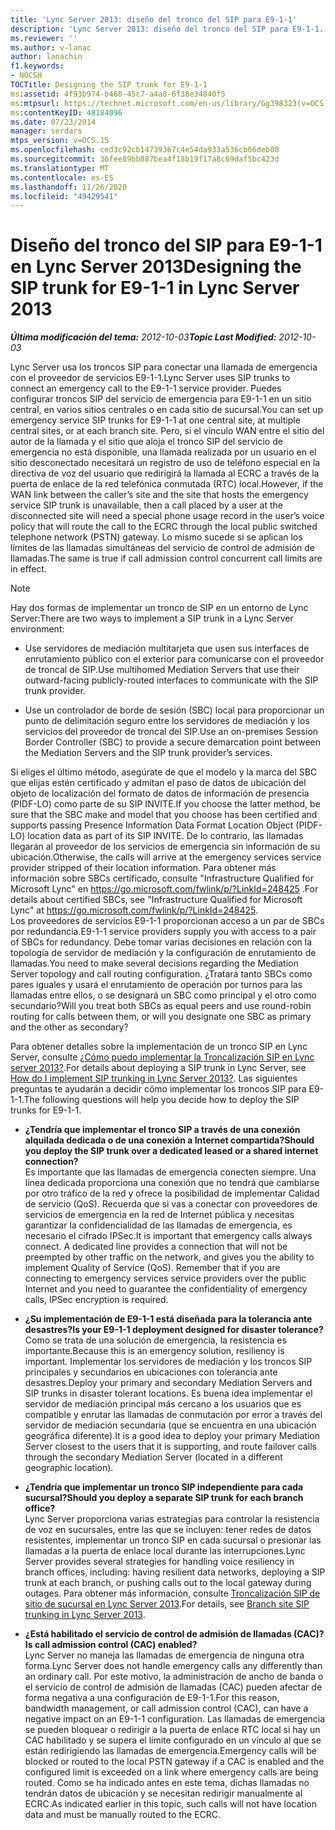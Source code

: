 ```yaml
---
title: 'Lync Server 2013: diseño del tronco del SIP para E9-1-1'
description: 'Lync Server 2013: diseño del tronco del SIP para E9-1-1.'
ms.reviewer: ''
ms.author: v-lanac
author: lanachin
f1.keywords:
- NOCSH
TOCTitle: Designing the SIP trunk for E9-1-1
ms:assetid: 4f93b974-b460-45c7-a4a8-6f38e34840f5
ms:mtpsurl: https://technet.microsoft.com/en-us/library/Gg398323(v=OCS.15)
ms:contentKeyID: 48184096
ms.date: 07/23/2014
manager: serdars
mtps_version: v=OCS.15
ms.openlocfilehash: ced3c92cb14739367c4e54da933a536cb66deb08
ms.sourcegitcommit: 36fee89bb887bea4f18b19f17a8c69daf5bc423d
ms.translationtype: MT
ms.contentlocale: es-ES
ms.lasthandoff: 11/26/2020
ms.locfileid: "49429541"
---
```

# <a name="designing-the-sip-trunk-for-e9-1-1-in-lync-server-2013"></a><span data-ttu-id="59bbe-103">Diseño del tronco del SIP para E9-1-1 en Lync Server 2013</span><span class="sxs-lookup"><span data-stu-id="59bbe-103">Designing the SIP trunk for E9-1-1 in Lync Server 2013</span></span>

<div data-xmlns="http://www.w3.org/1999/xhtml">

<div class="topic" data-xmlns="http://www.w3.org/1999/xhtml" data-msxsl="urn:schemas-microsoft-com:xslt" data-cs="https://msdn.microsoft.com/">

<div data-asp="https://msdn2.microsoft.com/asp">



</div>

<div id="mainSection">

<div id="mainBody"><span data-ttu-id="59bbe-104">

<span> </span></span><span class="sxs-lookup"><span data-stu-id="59bbe-104">

<span> </span></span></span>

<span data-ttu-id="59bbe-105">_**Última modificación del tema:** 2012-10-03_</span><span class="sxs-lookup"><span data-stu-id="59bbe-105">_**Topic Last Modified:** 2012-10-03_</span></span>

<span data-ttu-id="59bbe-106">Lync Server usa los troncos SIP para conectar una llamada de emergencia con el proveedor de servicios E9-1-1.</span><span class="sxs-lookup"><span data-stu-id="59bbe-106">Lync Server uses SIP trunks to connect an emergency call to the E9-1-1 service provider.</span></span> <span data-ttu-id="59bbe-107">Puedes configurar troncos SIP del servicio de emergencia para E9-1-1 en un sitio central, en varios sitios centrales o en cada sitio de sucursal.</span><span class="sxs-lookup"><span data-stu-id="59bbe-107">You can set up emergency service SIP trunks for E9-1-1 at one central site, at multiple central sites, or at each branch site.</span></span> <span data-ttu-id="59bbe-108">Pero, si el vínculo WAN entre el sitio del autor de la llamada y el sitio que aloja el tronco SIP del servicio de emergencia no está disponible, una llamada realizada por un usuario en el sitio desconectado necesitará un registro de uso de teléfono especial en la directiva de voz del usuario que redirigirá la llamada al ECRC a través de la puerta de enlace de la red telefónica conmutada (RTC) local.</span><span class="sxs-lookup"><span data-stu-id="59bbe-108">However, if the WAN link between the caller’s site and the site that hosts the emergency service SIP trunk is unavailable, then a call placed by a user at the disconnected site will need a special phone usage record in the user’s voice policy that will route the call to the ECRC through the local public switched telephone network (PSTN) gateway.</span></span> <span data-ttu-id="59bbe-109">Lo mismo sucede si se aplican los límites de las llamadas simultáneas del servicio de control de admisión de llamadas.</span><span class="sxs-lookup"><span data-stu-id="59bbe-109">The same is true if call admission control concurrent call limits are in effect.</span></span>

<div>


> [!NOTE]  
> <span data-ttu-id="59bbe-110">Hay dos formas de implementar un tronco de SIP en un entorno de Lync Server:</span><span class="sxs-lookup"><span data-stu-id="59bbe-110">There are two ways to implement a SIP trunk in a Lync Server environment:</span></span> 
> <UL>
> <LI>
> <P><span data-ttu-id="59bbe-111">Use servidores de mediación multitarjeta que usen sus interfaces de enrutamiento público con el exterior para comunicarse con el proveedor de troncal de SIP.</span><span class="sxs-lookup"><span data-stu-id="59bbe-111">Use multihomed Mediation Servers that use their outward-facing publicly-routed interfaces to communicate with the SIP trunk provider.</span></span></P>
> <LI>
> <P><span data-ttu-id="59bbe-112">Use un controlador de borde de sesión (SBC) local para proporcionar un punto de delimitación seguro entre los servidores de mediación y los servicios del proveedor de troncal del SIP.</span><span class="sxs-lookup"><span data-stu-id="59bbe-112">Use an on-premises Session Border Controller (SBC) to provide a secure demarcation point between the Mediation Servers and the SIP trunk provider’s services.</span></span></P></LI></UL><span data-ttu-id="59bbe-113">Si eliges el último método, asegúrate de que el modelo y la marca del SBC que elijas estén certificado y admitan el paso de datos de ubicación del objeto de localización del formato de datos de información de presencia (PIDF-LO) como parte de su SIP INVITE.</span><span class="sxs-lookup"><span data-stu-id="59bbe-113">If you choose the latter method, be sure that the SBC make and model that you choose has been certified and supports passing Presence Information Data Format Location Object (PIDF-LO) location data as part of its SIP INVITE.</span></span> <span data-ttu-id="59bbe-114">De lo contrario, las llamadas llegarán al proveedor de los servicios de emergencia sin información de su ubicación.</span><span class="sxs-lookup"><span data-stu-id="59bbe-114">Otherwise, the calls will arrive at the emergency services service provider stripped of their location information.</span></span> <span data-ttu-id="59bbe-115">Para obtener más información sobre SBCs certificado, consulte "Infrastructure Qualified for Microsoft Lync" en <A href="https://go.microsoft.com/fwlink/p/?linkid=248425">https://go.microsoft.com/fwlink/p/?LinkId=248425</A> .</span><span class="sxs-lookup"><span data-stu-id="59bbe-115">For details about certified SBCs, see "Infrastructure Qualified for Microsoft Lync" at <A href="https://go.microsoft.com/fwlink/p/?linkid=248425">https://go.microsoft.com/fwlink/p/?LinkId=248425</A>.</span></span><BR><span data-ttu-id="59bbe-116">Los proveedores de servicios E9-1-1 proporcionan acceso a un par de SBCs por redundancia.</span><span class="sxs-lookup"><span data-stu-id="59bbe-116">E9-1-1 service providers supply you with access to a pair of SBCs for redundancy.</span></span> <span data-ttu-id="59bbe-117">Debe tomar varias decisiones en relación con la topología de servidor de mediación y la configuración de enrutamiento de llamadas.</span><span class="sxs-lookup"><span data-stu-id="59bbe-117">You need to make several decisions regarding the Mediation Server topology and call routing configuration.</span></span> <span data-ttu-id="59bbe-118">¿Tratará tanto SBCs como pares iguales y usará el enrutamiento de operación por turnos para las llamadas entre ellos, o se designará un SBC como principal y el otro como secundario?</span><span class="sxs-lookup"><span data-stu-id="59bbe-118">Will you treat both SBCs as equal peers and use round-robin routing for calls between them, or will you designate one SBC as primary and the other as secondary?</span></span>



</div>

<span data-ttu-id="59bbe-119">Para obtener detalles sobre la implementación de un tronco SIP en Lync Server, consulte [¿Cómo puedo implementar la Troncalización SIP en Lync server 2013?](lync-server-2013-how-do-i-implement-sip-trunking.md).</span><span class="sxs-lookup"><span data-stu-id="59bbe-119">For details about deploying a SIP trunk in Lync Server, see [How do I implement SIP trunking in Lync Server 2013?](lync-server-2013-how-do-i-implement-sip-trunking.md).</span></span> <span data-ttu-id="59bbe-120">Las siguientes preguntas te ayudarán a decidir cómo implementar los troncos SIP para E9-1-1.</span><span class="sxs-lookup"><span data-stu-id="59bbe-120">The following questions will help you decide how to deploy the SIP trunks for E9-1-1.</span></span>

  - <span data-ttu-id="59bbe-121">**¿Tendría que implementar el tronco SIP a través de una conexión alquilada dedicada o de una conexión a Internet compartida?**</span><span class="sxs-lookup"><span data-stu-id="59bbe-121">**Should you deploy the SIP trunk over a dedicated leased or a shared internet connection?**</span></span>  
    <span data-ttu-id="59bbe-p105">Es importante que las llamadas de emergencia conecten siempre. Una línea dedicada proporciona una conexión que no tendrá que cambiarse por otro tráfico de la red y ofrece la posibilidad de implementar Calidad de servicio (QoS). Recuerda que si vas a conectar con proveedores de servicios de emergencia en la red de Internet pública y necesitas garantizar la confidencialidad de las llamadas de emergencia, es necesario el cifrado IPSec.</span><span class="sxs-lookup"><span data-stu-id="59bbe-p105">It is important that emergency calls always connect. A dedicated line provides a connection that will not be preempted by other traffic on the network, and gives you the ability to implement Quality of Service (QoS). Remember that if you are connecting to emergency services service providers over the public Internet and you need to guarantee the confidentiality of emergency calls, IPSec encryption is required.</span></span>

<!-- end list -->

  - <span data-ttu-id="59bbe-125">**¿Su implementación de E9-1-1 está diseñada para la tolerancia ante desastres?**</span><span class="sxs-lookup"><span data-stu-id="59bbe-125">**Is your E9-1-1 deployment designed for disaster tolerance?**</span></span>  
    <span data-ttu-id="59bbe-126">Como se trata de una solución de emergencia, la resistencia es importante.</span><span class="sxs-lookup"><span data-stu-id="59bbe-126">Because this is an emergency solution, resiliency is important.</span></span> <span data-ttu-id="59bbe-127">Implementar los servidores de mediación y los troncos SIP principales y secundarios en ubicaciones con tolerancia ante desastres.</span><span class="sxs-lookup"><span data-stu-id="59bbe-127">Deploy your primary and secondary Mediation Servers and SIP trunks in disaster tolerant locations.</span></span> <span data-ttu-id="59bbe-128">Es buena idea implementar el servidor de mediación principal más cercano a los usuarios que es compatible y enrutar las llamadas de conmutación por error a través del servidor de mediación secundaria (que se encuentra en una ubicación geográfica diferente).</span><span class="sxs-lookup"><span data-stu-id="59bbe-128">It is a good idea to deploy your primary Mediation Server closest to the users that it is supporting, and route failover calls through the secondary Mediation Server (located in a different geographic location).</span></span>

<!-- end list -->

  - <span data-ttu-id="59bbe-129">**¿Tendría que implementar un tronco SIP independiente para cada sucursal?**</span><span class="sxs-lookup"><span data-stu-id="59bbe-129">**Should you deploy a separate SIP trunk for each branch office?**</span></span>  
    <span data-ttu-id="59bbe-130">Lync Server proporciona varias estrategias para controlar la resistencia de voz en sucursales, entre las que se incluyen: tener redes de datos resistentes, implementar un tronco SIP en cada sucursal o presionar las llamadas a la puerta de enlace local durante las interrupciones.</span><span class="sxs-lookup"><span data-stu-id="59bbe-130">Lync Server provides several strategies for handling voice resiliency in branch offices, including: having resilient data networks, deploying a SIP trunk at each branch, or pushing calls out to the local gateway during outages.</span></span> <span data-ttu-id="59bbe-131">Para obtener más información, consulte [Troncalización SIP de sitio de sucursal en Lync Server 2013](lync-server-2013-branch-site-sip-trunking.md).</span><span class="sxs-lookup"><span data-stu-id="59bbe-131">For details, see [Branch site SIP trunking in Lync Server 2013](lync-server-2013-branch-site-sip-trunking.md).</span></span>

<!-- end list -->

  - <span data-ttu-id="59bbe-132">**¿Está habilitado el servicio de control de admisión de llamadas (CAC)?**</span><span class="sxs-lookup"><span data-stu-id="59bbe-132">**Is call admission control (CAC) enabled?**</span></span>  
    <span data-ttu-id="59bbe-133">Lync Server no maneja las llamadas de emergencia de ninguna otra forma.</span><span class="sxs-lookup"><span data-stu-id="59bbe-133">Lync Server does not handle emergency calls any differently than an ordinary call.</span></span> <span data-ttu-id="59bbe-134">Por este motivo, la administración de ancho de banda o el servicio de control de admisión de llamadas (CAC) pueden afectar de forma negativa a una configuración de E9-1-1.</span><span class="sxs-lookup"><span data-stu-id="59bbe-134">For this reason, bandwidth management, or call admission control (CAC), can have a negative impact on an E9-1-1 configuration.</span></span> <span data-ttu-id="59bbe-135">Las llamadas de emergencia se pueden bloquear o redirigir a la puerta de enlace RTC local si hay un CAC habilitado y se supera el límite configurado en un vínculo al que se están redirigiendo las llamadas de emergencia.</span><span class="sxs-lookup"><span data-stu-id="59bbe-135">Emergency calls will be blocked or routed to the local PSTN gateway if a CAC is enabled and the configured limit is exceeded on a link where emergency calls are being routed.</span></span> <span data-ttu-id="59bbe-136">Como se ha indicado antes en este tema, dichas llamadas no tendrán datos de ubicación y se necesitan redirigir manualmente al ECRC.</span><span class="sxs-lookup"><span data-stu-id="59bbe-136">As indicated earlier in this topic, such calls will not have location data and must be manually routed to the ECRC.</span></span>

<span data-ttu-id="59bbe-137"></div>

<span> </span>

</div>

</div>

</span><span class="sxs-lookup"><span data-stu-id="59bbe-137"></div>

<span> </span>

</div>

</div>

</span></span></div>

